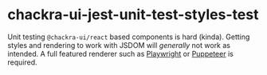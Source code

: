 # chackra-ui-jest-unit-test-styles-test

Unit testing `@chackra-ui/react` based components is hard (kinda). Getting styles and rendering to work with JSDOM will _generally_ not work as intended. A full featured renderer such as [Playwright](https://playwright.dev/) or [Puppeteer](https://pptr.dev/) is required.

